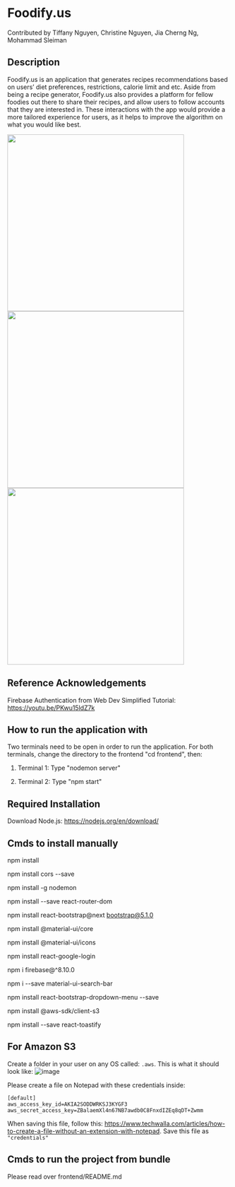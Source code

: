 # Foodify.us
Contributed by Tiffany Nguyen, Christine Nguyen, Jia Cherng Ng, Mohammad Sleiman

## Description
Foodify.us is an application that generates recipes recommendations based on users’ diet preferences, restrictions, calorie limit and etc.  Aside from being a recipe generator, Foodify.us also provides a platform for fellow foodies out there to share their recipes, and allow users to follow accounts that they are interested in. These interactions with the app would provide a more tailored experience for users, as it helps to improve the algorithm on what you would like best.
 
 <img src="https://i.imgur.com/ZrpXkVw.png" width="400" >
 <img src="https://i.imgur.com/HF9Zm5f.png" width="400" >
 <img src="https://i.imgur.com/Xt52sng.png" width="400" >
 

## Reference Acknowledgements 
Firebase Authentication from Web Dev Simplified Tutorial: https://youtu.be/PKwu15ldZ7k

## How to run the application with
Two terminals need to be open in order to run the application. 
For both terminals, change the directory to the frontend "cd frontend", then:

1. Terminal 1: Type "nodemon server"

2. Terminal 2: Type "npm start"

## Required Installation
Download Node.js: https://nodejs.org/en/download/

## Cmds to install manually
npm install

npm install cors --save

npm install -g nodemon

npm install --save react-router-dom

npm install react-bootstrap@next bootstrap@5.1.0

npm install @material-ui/core

npm install @material-ui/icons

npm install react-google-login

npm i firebase@^8.10.0

npm i --save material-ui-search-bar

npm install react-bootstrap-dropdown-menu --save

npm install @aws-sdk/client-s3

npm install --save react-toastify


## For Amazon S3
Create a folder in your user on any OS called: `.aws`. This is what it should look like:
![image](https://user-images.githubusercontent.com/38818071/142620898-2a3f43f8-5eec-4b76-87dc-2ff50ba4aa33.png)


Please create a file on Notepad with these credentials inside:
```
[default]
aws_access_key_id=AKIA2SODDWRKSJ3KYGF3
aws_secret_access_key=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
```
When saving this file, follow this: https://www.techwalla.com/articles/how-to-create-a-file-without-an-extension-with-notepad. Save this file as `"credentials"`

## Cmds to run the project from bundle
Please read over frontend/README.md
